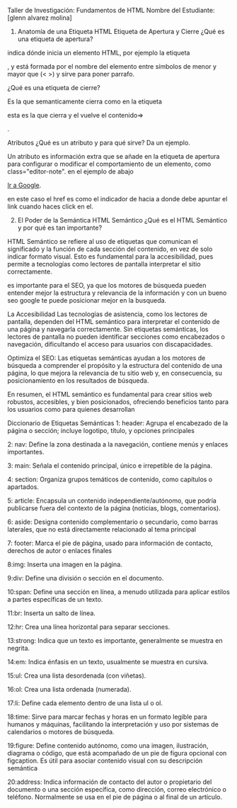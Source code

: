 Taller de Investigación: Fundamentos de HTML
Nombre del Estudiante: [glenn alvarez molina]

1. Anatomía de una Etiqueta HTML
Etiqueta de Apertura y Cierre
¿Qué es una etiqueta de apertura?

indica dónde inicia un elemento HTML, por ejemplo la etiqueta <p>, y está formada por el nombre del elemento entre símbolos de menor y mayor que (< >) y sirve para poner parrafo.

¿Qué es una etiqueta de cierre?

Es la que semanticamente cierra  como en la etiqueta <p> esta es la que cierra y el vuelve el contenido=> </p>.

Atributos
¿Qué es un atributo y para qué sirve? Da un ejemplo.

Un atributo es información extra que se añade en la etiqueta de apertura para configurar o modificar el comportamiento de un elemento, como class="editor-note". en el ejemplo de abajo

<a href="https://google.com">Ir a Google</a>.

en este caso el href es como el indicador de hacia a donde debe apuntar el link cuando haces click en el.

2. El Poder de la Semántica
HTML Semántico
¿Qué es el HTML Semántico y por qué es tan importante?

HTML Semántico se refiere al uso de etiquetas que comunican el significado y la función de cada sección del contenido, en vez de solo indicar formato visual. Esto es fundamental para la accesibilidad, pues permite a tecnologías como lectores de pantalla interpretar el sitio correctamente.

es importante para el SEO, ya que los motores de búsqueda pueden entender mejor la estructura y relevancia de la información y con un bueno seo google te puede posicionar mejor en la busqueda.

La Accesibilidad
Las tecnologías de asistencia, como los lectores de pantalla, dependen del HTML semántico para interpretar el contenido de una página y navegarla correctamente. Sin etiquetas semánticas, los lectores de pantalla no pueden identificar secciones como encabezados o navegación, dificultando el acceso para usuarios con discapacidades. 

Optimiza el SEO:
Las etiquetas semánticas ayudan a los motores de búsqueda a comprender el propósito y la estructura del contenido de una página, lo que mejora la relevancia de tu sitio web y, en consecuencia, su posicionamiento en los resultados de búsqueda. 

En resumen, el HTML semántico es fundamental para crear sitios web robustos, accesibles, y bien posicionados, ofreciendo beneficios tanto para los usuarios como para quienes desarrollan


Diccionario de Etiquetas Semánticas
1: header:
Agrupa el encabezado de la página o sección; incluye logotipo, título, y opciones principales

2: nav:
Define la zona destinada a la navegación, contiene menús y enlaces importantes.

3: main:
Señala el contenido principal, único e irrepetible de la página.

4: section:
Organiza grupos temáticos de contenido, como capítulos o apartados.

5: article:
Encapsula un contenido independiente/autónomo, que podría publicarse fuera del contexto de la página (noticias, blogs, comentarios).

6: aside:
Designa contenido complementario o secundario, como barras laterales, que no está directamente relacionado al tema principal

7: footer:
Marca el pie de página, usado para información de contacto, derechos de autor o enlaces finales

8:img: 
Inserta una imagen en la página. 

9:div: 
Define una división o sección en el documento. 

10:span: 
Define una sección en línea, a menudo utilizada para aplicar estilos a partes específicas de un texto. 

11:br:
Inserta un salto de línea. 

12:hr: 
Crea una línea horizontal para separar secciones. 

13:strong: 
Indica que un texto es importante, generalmente se muestra en negrita. 

14:em: 
Indica énfasis en un texto, usualmente se muestra en cursiva.

15:ul:
 Crea una lista desordenada (con viñetas).

16:ol:
Crea una lista ordenada (numerada).

17:li: 
Define cada elemento dentro de una lista ul o ol.

18:time:
Sirve para marcar fechas y horas en un formato legible para humanos y máquinas, facilitando la interpretación y uso por sistemas de calendarios o motores de búsqueda.

19:figure:
Define contenido autónomo, como una imagen, ilustración, diagrama o código, que está acompañado de un pie de figura opcional con figcaption. Es útil para asociar contenido visual con su descripción semántica

20:address: 
Indica información de contacto del autor o propietario del documento o una sección específica, como dirección, correo electrónico o teléfono. Normalmente se usa en el pie de página o al final de un artículo.
